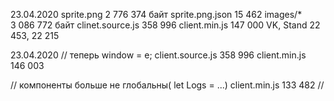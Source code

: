 23.04.2020
sprite.png          2 776 374 байт
sprite.png.json     15 462 
images/*            3 086 772 байт
clinet.source.js    358 996
client.min.js       147 000 
VK, Stand           22 453, 22 215

23.04.2020
// теперь window = e;
client.source.js    358 996
client.min.js       146 003

// компоненты больше не глобальны( let Logs = ...)
client.min.js       133 482
//